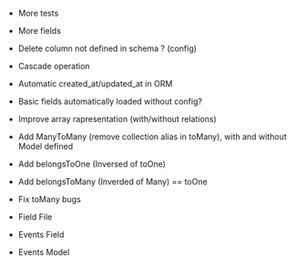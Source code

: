 - More tests
- More fields
- Delete column not defined in schema ? (config)
- Cascade operation
- Automatic created_at/updated_at in ORM
- Basic fields automatically loaded without config?
- Improve array rapresentation (with/without relations)


- Add ManyToMany (remove collection alias in toMany), with and without Model defined
- Add belongsToOne (Inversed of toOne)
- Add belongsToMany (Inverded of Many) == toOne
- Fix toMany bugs
- Field File
- Events Field
- Events Model